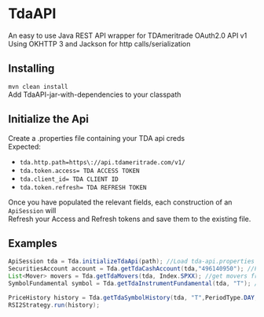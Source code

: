 # TdaAPI
An easy to use Java REST API wrapper for TDAmeritrade OAuth2.0 API v1  
Using OKHTTP 3 and Jackson for http calls/serialization  

## Installing 
`mvn clean install`  
Add TdaAPI-jar-with-dependencies to your classpath  

## Initialize the Api
Create a .properties file containing your TDA api creds  
Expected:  
* `tda.http.path=https\://api.tdameritrade.com/v1/`
* `tda.token.access= TDA ACCESS TOKEN`
* `tda.client_id= TDA CLIENT ID`
* `tda.token.refresh= TDA REFRESH TOKEN`

Once you have populated the relevant fields, each construction of an `ApiSession` will  
Refresh your Access and Refresh tokens and save them to the existing file.  

## Examples
```java
ApiSession tda = Tda.initializeTdaApi(path); //Load tda-api.properties from String path  
SecuritiesAccount account = Tda.getTdaCashAccount(tda,"496140950"); //Fetch account data  
List<Mover> movers = Tda.getTdaMovers(tda, Index.SPXX); //get movers from SPXX   
SymbolFundamental symbol = Tda.getTdaInstrumentFundamental(tda, "T"); //Get fundamental data for symbol  

PriceHistory history = Tda.getTdaSymbolHistory(tda, "T",PeriodType.DAY,Period.TEN,FrequencyType.MINUTE,Period.FIVE,true);  
RSI2Strategy.run(history);
```

